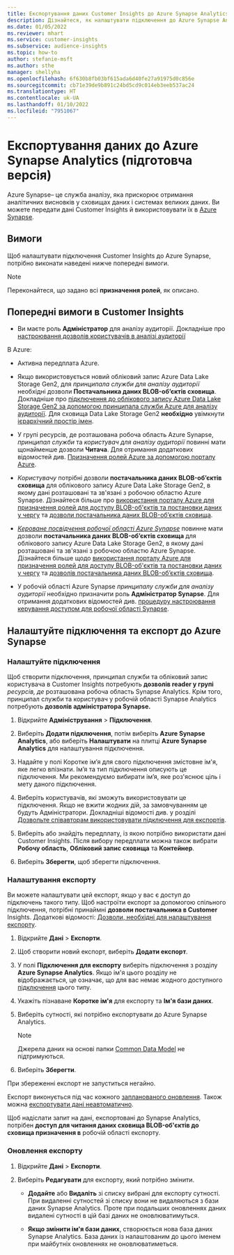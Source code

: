 ```yaml
---
title: Експортування даних Customer Insights до Azure Synapse Analytics
description: Дізнайтеся, як налаштувати підключення до Azure Synapse Analytics.
ms.date: 01/05/2022
ms.reviewer: mhart
ms.service: customer-insights
ms.subservice: audience-insights
ms.topic: how-to
author: stefanie-msft
ms.author: sthe
manager: shellyha
ms.openlocfilehash: 6f630b8fb03bf615ada6d40fe27a91975d0c856e
ms.sourcegitcommit: cb71e39de9b891c24bd5cd9c014eb3eeb537ac24
ms.translationtype: HT
ms.contentlocale: uk-UA
ms.lasthandoff: 01/10/2022
ms.locfileid: "7951067"
---
```

# <a name="export-data-to-azure-synapse-analytics-preview"></a>Експортування даних до Azure Synapse Analytics (підготовча версія)

Azure Synapse– це служба аналізу, яка прискорює отримання аналітичних висновків у сховищах даних і системах великих даних. Ви можете передати дані Customer Insights й використовувати їх в [Azure Synapse](/azure/synapse-analytics/overview-what-is).

## <a name="prerequisites"></a>Вимоги

Щоб налаштувати підключення Customer Insights до Azure Synapse, потрібно виконати наведені нижче попередні вимоги.

> [!NOTE]
> Переконайтеся, що задано всі **призначення ролей**, як описано.  

## <a name="prerequisites-in-customer-insights"></a>Попередні вимоги в Customer Insights

* Ви маєте роль **Адміністратор** для аналізу аудиторії. Докладніше про [настроювання дозволів користувачів в аналізі аудиторії](permissions.md#assign-roles-and-permissions)

В Azure: 

- Активна передплата Azure.

- Якщо використовується новий обліковий запис Azure Data Lake Storage Gen2, для *принципала служби для аналізу аудиторії* необхідні дозволи **Постачальника даних BLOB-об’єктів сховища**. Докладніше про [підключення до облікового запису Azure Data Lake Storage Gen2 за допомогою принципала служби Azure для аналізу аудиторії](connect-service-principal.md). Для сховища Data Lake Storage Gen2 **необхідно** увімкнути [ієрархічний простір імен](/azure/storage/blobs/data-lake-storage-namespace).

- У групі ресурсів, де розташована робоча область Azure Synapse, *принципал служби* та *користувач для аналізу аудиторії* повинні мати щонайменше дозволи **Читача**. Для отримання додаткових відомостей див. [Призначення ролей Azure за допомогою порталу Azure](/azure/role-based-access-control/role-assignments-portal).

- *Користувачу* потрібні дозволи **постачальника даних BLOB-об’єктів сховища** для облікового запису Azure Data Lake Storage Gen2, в якому дані розташовані та зв'язані з робочою областю Azure Synapse. Дізнайтеся більше про [використання порталу Azure для призначення ролей для доступу BLOB-об'єктів та постановки даних у чергу](/azure/storage/common/storage-auth-aad-rbac-portal) та [дозволи постачальника даних BLOB-об’єктів сховища](/azure/role-based-access-control/built-in-roles#storage-blob-data-contributor).

- *[Кероване посвідчення робочої області Azure Synapse](/azure/synapse-analytics/security/synapse-workspace-managed-identity)* повинне мати дозволи **постачальника даних BLOB-об’єктів сховища** для облікового запису Azure Data Lake Storage Gen2, в якому дані розташовані та зв'язані з робочою областю Azure Synapse. Дізнайтеся більше щодо [використання порталу Azure для призначення ролей для доступу BLOB-об'єктів та постановки даних у чергу](/azure/storage/common/storage-auth-aad-rbac-portal) та [дозволів постачальника даних BLOB-об’єктів сховища](/azure/role-based-access-control/built-in-roles#storage-blob-data-contributor).

- У робочій області Azure Synapse *принципалу служби для аналізу аудиторії* необхідно призначити роль **Адміністратор Synapse**. Для отримання додаткових відомостей див. [процедуру настроювання керування доступом для робочої області Synapse](/azure/synapse-analytics/security/how-to-set-up-access-control).

## <a name="set-up-the-connection-and-export-to-azure-synapse"></a>Налаштуйте підключення та експорт до Azure Synapse

### <a name="configure-a-connection"></a>Налаштуйте підключення

Щоб створити підключення, принципал служби та обліковий запис користувача в Customer Insights потребують **дозволів reader у групі** *ресурсів, де* розташована робоча область Synapse Analytics. Крім того, принципал служби та користувач у робочій області Synapse Analytics потребують **дозволів адміністратора Synapse.** 

1. Відкрийте **Адміністрування** > **Підключення**.

1. Виберіть **Додати підключення**, потім виберіть **Azure Synapse Analytics**, або виберіть **Налаштувати** на плитці **Azure Synapse Analytics** для налаштування підключення.

1. Надайте у полі Коротке ім’я для свого підключення змістовне ім'я, яке легко впізнати. Ім’я та тип підключення описують це підключення. Ми рекомендуємо вибирати ім’я, яке роз'яснює ціль і мету даного підключення.

1. Виберіть користувачів, які зможуть використовувати це підключення. Якщо не вжити жодних дій, за замовчуванням це будуть Адміністратори. Докладніші відомості див. у розділі [Дозвольте співавторам використовувати підключення для експортів](connections.md#allow-contributors-to-use-a-connection-for-exports).

1. Виберіть або знайдіть передплату, із якою потрібно використати дані Customer Insights. Після вибору передплати можна також вибрати **Робочу область**, **Обліковий запис сховища** та **Контейнер**.

1. Виберіть **Зберегти**, щоб зберегти підключення.

### <a name="configure-an-export"></a>Налаштування експорту

Ви можете налаштувати цей експорт, якщо у вас є доступ до підключень такого типу. Щоб настроїти експорт за допомогою спільного підключення, потрібні принаймні **дозволи постачальника в Customer** Insights. Додаткові відомості: [Дозволи, необхідні для налаштування експорту](export-destinations.md#set-up-a-new-export).

1. Відкрийте **Дані** > **Експорти**.

1. Щоб створити новий експорт, виберіть **Додати експорт**.

1. У полі **Підключення для експорту** виберіть підключення з розділу **Azure Synapse Analytics**. Якщо ім'я цього розділу не відображається, це означає, що для вас немає жодного доступного [підключення](connections.md) цього типу.

1. Укажіть пізнаване **Коротке ім'я** для експорту та **Ім'я бази даних**.

1. Виберіть сутності, які потрібно експортувати до Azure Synapse Analytics.
   > [!NOTE]
   > Джерела даних на основі папки [Common Data Model](connect-common-data-model.md) не підтримуються.

2. Виберіть **Зберегти**.

При збереженні експорт не запуститься негайно.

Експорт виконується під час кожного [запланованого оновлення](system.md#schedule-tab). Також можна [експортувати дані неавтоматично](export-destinations.md#run-exports-on-demand).

Щоб надіслати запит на дані, експортовані до Synapse Analytics, потрібен **доступ для читання даних сховища BLOB-об'єктів до сховища призначення в** робочій області експорту. 

### <a name="update-an-export"></a>Оновлення експорту

1. Відкрийте **Дані** > **Експорти**.

1. Виберіть **Редагувати** для експорту, який потрібно змінити.

   - **Додайте** або **Видаліть** зі списку вибрані для експорту сутності. При видаленні сутностей зі списку вони не видаляються з бази даних Synapse Analytics. Проте при подальших оновленнях даних видалені сутності в цій базі даних не оновлюватимуться.

   - **Якщо змінити ім'я бази даних**, створюється нова база даних Synapse Analytics. База даних із налаштованим до цього іменем при майбутніх оновленнях не оновлюватиметься.

